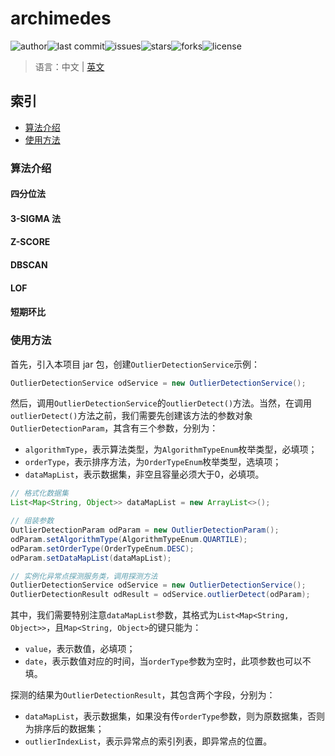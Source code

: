 # archimedes

![author](https://img.shields.io/badge/author-chariesgavin-blueviolet.svg)![last commit](https://img.shields.io/github/last-commit/guobinhit/archimedes.svg)![issues](https://img.shields.io/github/issues/guobinhit/archimedes.svg)![stars](https://img.shields.io/github/stars/guobinhit/archimedes.svg)![forks](	https://img.shields.io/github/forks/guobinhit/archimedes.svg)![license](https://img.shields.io/github/license/guobinhit/archimedes.svg)

> 语言：中文 | [英文](https://github.com/guobinhit/archimedes/blob/master/README_ENGLISH.md)

## 索引

- [算法介绍](#算法介绍)
- [使用方法](#使用方法)

### 算法介绍

#### 四分位法
#### 3-SIGMA 法
#### Z-SCORE
#### DBSCAN
#### LOF
#### 短期环比

### 使用方法

首先，引入本项目 jar 包，创建`OutlierDetectionService`示例：

```java
OutlierDetectionService odService = new OutlierDetectionService();
```

然后，调用`OutlierDetectionService`的`outlierDetect()`方法。当然，在调用`outlierDetect()`方法之前，我们需要先创建该方法的参数对象`OutlierDetectionParam`，其含有三个参数，分别为：

- `algorithmType`，表示算法类型，为`AlgorithmTypeEnum`枚举类型，必填项；
- `orderType`，表示排序方法，为`OrderTypeEnum`枚举类型，选填项；
- `dataMapList`，表示数据集，非空且容量必须大于0，必填项。

```java
// 格式化数据集
List<Map<String, Object>> dataMapList = new ArrayList<>();

// 组装参数
OutlierDetectionParam odParam = new OutlierDetectionParam();
odParam.setAlgorithmType(AlgorithmTypeEnum.QUARTILE);
odParam.setOrderType(OrderTypeEnum.DESC);
odParam.setDataMapList(dataMapList);

// 实例化异常点探测服务类，调用探测方法
OutlierDetectionService odService = new OutlierDetectionService();
OutlierDetectionResult odResult = odService.outlierDetect(odParam);
```

其中，我们需要特别注意`dataMapList`参数，其格式为`List<Map<String, Object>>`，且`Map<String, Object>`的键只能为：

- `value`，表示数值，必填项；
- `date`，表示数值对应的时间，当`orderType`参数为空时，此项参数也可以不填。

探测的结果为`OutlierDetectionResult`，其包含两个字段，分别为：

- `dataMapList`，表示数据集，如果没有传`orderType`参数，则为原数据集，否则为排序后的数据集；
- `outlierIndexList`，表示异常点的索引列表，即异常点的位置。